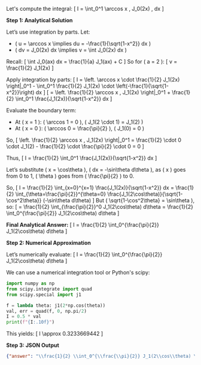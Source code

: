 Let's compute the integral:
\[
I = \int_0^1 \arccos x \, J_0(2x) \, dx
\]

**Step 1: Analytical Solution**

Let’s use integration by parts. Let:
- \( u = \arccos x \implies du = -\frac{1}{\sqrt{1-x^2}} dx \)
- \( dv = J_0(2x) dx \implies v = \int J_0(2x) dx \)

Recall:
\[
\int J_0(ax) dx = \frac{1}{a} J_1(ax) + C
\]
So for \( a = 2 \):
\[
v = \frac{1}{2} J_1(2x)
\]

Apply integration by parts:
\[
I = \left. \arccos x \cdot \frac{1}{2} J_1(2x) \right|_0^1 - \int_0^1 \frac{1}{2} J_1(2x) \cdot \left(-\frac{1}{\sqrt{1-x^2}}\right) dx
\]
\[
= \left. \frac{1}{2} \arccos x \, J_1(2x) \right|_0^1 + \frac{1}{2} \int_0^1 \frac{J_1(2x)}{\sqrt{1-x^2}} dx
\]

Evaluate the boundary term:
- At \( x = 1 \): \( \arccos 1 = 0 \), \( J_1(2 \cdot 1) = J_1(2) \)
- At \( x = 0 \): \( \arccos 0 = \frac{\pi}{2} \), \( J_1(0) = 0 \)

So,
\[
\left. \frac{1}{2} \arccos x \, J_1(2x) \right|_0^1 = \frac{1}{2} \cdot 0 \cdot J_1(2) - \frac{1}{2} \cdot \frac{\pi}{2} \cdot 0 = 0
\]

Thus,
\[
I = \frac{1}{2} \int_0^1 \frac{J_1(2x)}{\sqrt{1-x^2}} dx
\]

Let’s substitute \( x = \cos\theta \), \( dx = -\sin\theta d\theta \), as \( x \) goes from 0 to 1, \( \theta \) goes from \( \frac{\pi}{2} \) to 0.

So,
\[
I = \frac{1}{2} \int_{x=0}^{x=1} \frac{J_1(2x)}{\sqrt{1-x^2}} dx
= \frac{1}{2} \int_{\theta=\frac{\pi}{2}}^{\theta=0} \frac{J_1(2\cos\theta)}{\sqrt{1-\cos^2\theta}} (-\sin\theta d\theta)
\]
But \( \sqrt{1-\cos^2\theta} = \sin\theta \), so:
\[
= \frac{1}{2} \int_{\frac{\pi}{2}}^0 J_1(2\cos\theta) d\theta
= \frac{1}{2} \int_0^{\frac{\pi}{2}} J_1(2\cos\theta) d\theta
\]

**Final Analytical Answer:**
\[
I = \frac{1}{2} \int_0^{\frac{\pi}{2}} J_1(2\cos\theta) d\theta
\]

**Step 2: Numerical Approximation**

Let’s numerically evaluate:
\[
I = \frac{1}{2} \int_0^{\frac{\pi}{2}} J_1(2\cos\theta) d\theta
\]

We can use a numerical integration tool or Python's scipy:

```python
import numpy as np
from scipy.integrate import quad
from scipy.special import j1

f = lambda theta: j1(2*np.cos(theta))
val, err = quad(f, 0, np.pi/2)
I = 0.5 * val
print(f"{I:.10f}")
```

This yields:
\[
I \approx 0.3233669442
\]

**Step 3: JSON Output**

```json
{"answer": "\\frac{1}{2} \\int_0^{\\frac{\\pi}{2}} J_1(2\\cos\\theta) \\, d\\theta", "numerical_answer": "0.3233669442"}
```